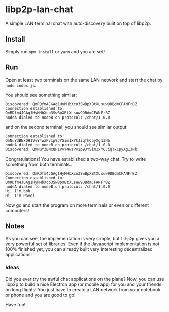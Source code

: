 # libp2p-lan-chat
A simple LAN terminal chat with auto-discovery built on top of libp2p.

## Install

Simply run `npm install` or `yarn` and you are set!

## Run

Open at least two terminals on the same LAN network and start the chat by `node index.js`.

You should see something similar:

```
Discovered: QmRDfm4JGAg1HyMHbXco3SwBpXBtXLsuw9DBdmCFANFrBZ
Connection established to: QmRDfm4JGAg1HyMHbXco3SwBpXBtXLsuw9DBdmCFANFrBZ
nodeA dialed to nodeB on protocol: /chat/1.0.0
```

and on the second terminal, you should see similar output:

```
Connection established to: QmNuY3BNxQH1VvY4wzPv1p9JYSim1xYCJiqTkCpyXg13Nb
nodeA dialed to nodeB on protocol: /chat/1.0.0
Discovered: QmNuY3BNxQH1VvY4wzPv1p9JYSim1xYCJiqTkCpyXg13Nb
```

Congratulations! You have established a two-way chat. Try to write something from both terminals..

```
Discovered: QmRDfm4JGAg1HyMHbXco3SwBpXBtXLsuw9DBdmCFANFrBZ
Connection established to: QmRDfm4JGAg1HyMHbXco3SwBpXBtXLsuw9DBdmCFANFrBZ
nodeA dialed to nodeB on protocol: /chat/1.0.0
Hi, I'm bob
Hi, I'm Pavel
```

Now go and start the program on more terminals or even or different computers!

## Notes

As you can see, the implementation is very simple, but `libp2p` gives you a very 
powerful set of libraries. Even if the Javascript implementation is not 100% finished
yet, you can already built very interesting decentralized applications!

### Ideas

Did you ever try the awful chat applications on the plane? Now, you can use libp2p
to build a nice Electron app (or mobile app) for you and your friends on long flights!
You just have to create a LAN network from your notebook or phone and you are good to go!

Have fun!
